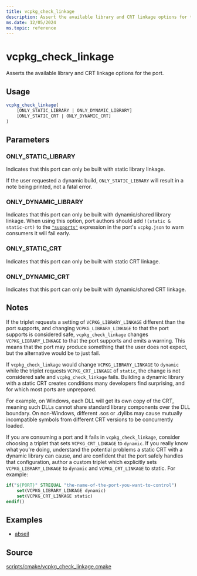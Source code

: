 ```yaml
---
title: vcpkg_check_linkage
description: Assert the available library and CRT linkage options for the port.
ms.date: 12/05/2024
ms.topic: reference
---
```

# vcpkg_check_linkage

Asserts the available library and CRT linkage options for the port.

## Usage

```cmake
vcpkg_check_linkage(
    [ONLY_STATIC_LIBRARY | ONLY_DYNAMIC_LIBRARY]
    [ONLY_STATIC_CRT | ONLY_DYNAMIC_CRT]
)
```

## Parameters

### ONLY_STATIC_LIBRARY

Indicates that this port can only be built with static library linkage.

If the user requested a dynamic build, `ONLY_STATIC_LIBRARY` will result in a note being printed,
not a fatal error.

### ONLY_DYNAMIC_LIBRARY

Indicates that this port can only be built with dynamic/shared library linkage. When using this
option, port authors should add `!(static & static-crt)` to the [`"supports"`](../../reference/vcpkg-json.md#supports) expression in the
port's `vcpkg.json` to warn consumers it will fail early.

### ONLY_STATIC_CRT

Indicates that this port can only be built with static CRT linkage.

### ONLY_DYNAMIC_CRT

Indicates that this port can only be built with dynamic/shared CRT linkage.

## Notes

If the triplet requests a setting of `VCPKG_LIBRARY_LINKAGE` different than the port supports,
and changing `VCPKG_LIBRARY_LINKAGE` to that the port supports is considered safe,
`vcpkg_check_linkage` changes `VCPKG_LIBRARY_LINKAGE` to that the port supports and emits a warning.
This means that the port may produce something that the user does not expect, but the alternative
would be to just fail.

If `vcpkg_check_linkage` would change `VCPKG_LIBRARY_LINKAGE` to `dynamic` while the triplet
requests `VCPKG_CRT_LINKAGE` of `static`, the change is not considered safe and
`vcpkg_check_linkage` fails. Building a dynamic library with a static CRT creates conditions many
developers find surprising, and for which most ports are unprepared.

For example, on Windows, each DLL will get its own copy of the CRT, meaning such DLLs cannot share
standard library components over the DLL boundary. On non-Windows, different .sos or .dylibs may
cause mutually incompatible symbols from different CRT versions to be concurrently loaded.

If you are consuming a port and it fails in `vcpkg_check_linkage`, consider choosing a triplet that
sets `VCPKG_CRT_LINKAGE` to `dynamic`. If you really know what you're doing, understand the
potential problems a static CRT with a dynamic library can cause, and are confident that the port
safely handles that configuration, author a custom triplet which explicitly sets
`VCPKG_LIBRARY_LINKAGE` to `dynamic` and `VCPKG_CRT_LINKAGE` to static. For example:

```cmake
if("${PORT}" STREQUAL "the-name-of-the-port-you-want-to-control")
    set(VCPKG_LIBRARY_LINKAGE dynamic)
    set(VCPKG_CRT_LINKAGE static)
endif()
```

## Examples

- [abseil](https://github.com/Microsoft/vcpkg/blob/master/ports/abseil/portfile.cmake)

## Source

[scripts/cmake/vcpkg\_check\_linkage.cmake](https://github.com/Microsoft/vcpkg/blob/master/scripts/cmake/vcpkg_check_linkage.cmake)

